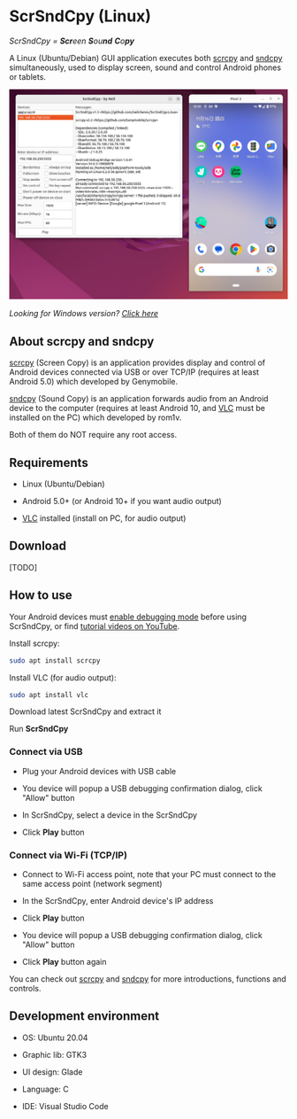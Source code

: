 # ScrSndCpy (Linux)

*ScrSndCpy = **Scr**een **S**ou**nd** **C**o**py***

A Linux (Ubuntu/Debian) GUI application executes both [scrcpy](https://github.com/Genymobile/scrcpy) and [sndcpy](https://github.com/rom1v/sndcpy) simultaneously, used to display screen, sound and control Android phones or tablets.

![Screenshot](screenshots/scrsndcpy-screen.png "Screenshot")

*Looking for Windows version? [Click here](https://github.com/neilchennc/ScrSndCpy-Windows)*

## About scrcpy and sndcpy

[scrcpy](https://github.com/Genymobile/scrcpy) (Screen Copy) is an application provides display and control of Android devices connected via USB or over TCP/IP (requires at least Android 5.0) which developed by Genymobile.

[sndcpy](https://github.com/rom1v/sndcpy) (Sound Copy) is an application forwards audio from an Android device to the computer (requires at least Android 10, and [VLC](https://www.videolan.org/) must be installed on the PC) which developed by rom1v.

Both of them do NOT require any root access.

## Requirements

- Linux (Ubuntu/Debian)

- Android 5.0+ (or Android 10+ if you want audio output)

- [VLC](https://www.videolan.org/) installed (install on PC, for audio output)

## Download

[TODO]

## How to use

Your Android devices must [enable debugging mode](https://developer.android.com/studio/command-line/adb.html#Enabling) before using ScrSndCpy, or find [tutorial videos on YouTube](https://www.youtube.com/results?search_query=android+enable+usb+debugging).

Install scrcpy:

```bash
sudo apt install scrcpy
```

Install VLC (for audio output):

```bash
sudo apt install vlc
```

Download latest ScrSndCpy and extract it

Run **ScrSndCpy**

### Connect via USB

- Plug your Android devices with USB cable

- You device will popup a USB debugging confirmation dialog, click "Allow" button

- In ScrSndCpy, select a device in the ScrSndCpy

- Click **Play** button

### Connect via Wi-Fi (TCP/IP)

- Connect to Wi-Fi access point, note that your PC must connect to the same access point (network segment)

- In the ScrSndCpy, enter Android device's IP address

- Click **Play** button

- You device will popup a USB debugging confirmation dialog, click "Allow" button

- Click **Play** button again

You can check out [scrcpy](https://github.com/Genymobile/scrcpy) and [sndcpy](https://github.com/rom1v/sndcpy) for more introductions, functions and controls.

## Development environment

- OS: Ubuntu 20.04

- Graphic lib: GTK3

- UI design: Glade

- Language: C

- IDE: Visual Studio Code
